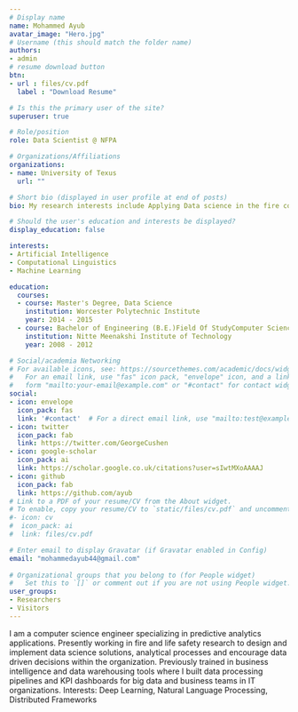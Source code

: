 ```yaml
---
# Display name
name: Mohammed Ayub
avatar_image: "Hero.jpg"
# Username (this should match the folder name)
authors:
- admin
# resume download button
btn:
- url : files/cv.pdf
  label : "Download Resume"

# Is this the primary user of the site?
superuser: true

# Role/position
role: Data Scientist @ NFPA

# Organizations/Affiliations
organizations:
- name: University of Texus
  url: ""

# Short bio (displayed in user profile at end of posts)
bio: My research interests include Applying Data science in the fire code field and programmable matter.

# Should the user's education and interests be displayed?
display_education: false

interests:
- Artificial Intelligence
- Computational Linguistics
- Machine Learning

education:
  courses:
  - course: Master's Degree, Data Science
    institution: Worcester Polytechnic Institute
    year: 2014 - 2015
  - course: Bachelor of Engineering (B.E.)Field Of StudyComputer Science
    institution: Nitte Meenakshi Institute of Technology
    year: 2008 - 2012

# Social/academia Networking
# For available icons, see: https://sourcethemes.com/academic/docs/widgets/#icons
#   For an email link, use "fas" icon pack, "envelope" icon, and a link in the
#   form "mailto:your-email@example.com" or "#contact" for contact widget.
social:
- icon: envelope
  icon_pack: fas
  link: '#contact'  # For a direct email link, use "mailto:test@example.org".
- icon: twitter
  icon_pack: fab
  link: https://twitter.com/GeorgeCushen
- icon: google-scholar
  icon_pack: ai
  link: https://scholar.google.co.uk/citations?user=sIwtMXoAAAAJ
- icon: github
  icon_pack: fab
  link: https://github.com/ayub
# Link to a PDF of your resume/CV from the About widget.
# To enable, copy your resume/CV to `static/files/cv.pdf` and uncomment the lines below.  
#- icon: cv
#  icon_pack: ai
#  link: files/cv.pdf

# Enter email to display Gravatar (if Gravatar enabled in Config)
email: "mohammedayub44@gmail.com"
  
# Organizational groups that you belong to (for People widget)
#   Set this to `[]` or comment out if you are not using People widget.  
user_groups:
- Researchers
- Visitors
---
```


I am a computer science engineer specializing in predictive analytics applications. 
Presently working in fire and life safety research to design and implement data science solutions, analytical processes and encourage data driven decisions within the organization.
Previously trained in business intelligence and data warehousing tools where I built data processing pipelines and KPI dashboards for big data and business teams in IT organizations.
Interests: Deep Learning, Natural Language Processing, Distributed Frameworks
